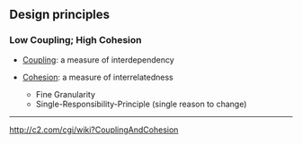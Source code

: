 ## Design principles

### Low Coupling; High Cohesion
* [Coupling][]: a measure of interdependency
* [Cohesion][]: a measure of interrelatedness

    * Fine Granularity
    * Single-Responsibility-Principle (single reason to change)


---
http://c2.com/cgi/wiki?CouplingAndCohesion




[Coupling]: http://en.wikipedia.org/wiki/Coupling_(computer_programming) "Coupling"
[Cohesion]: http://en.wikipedia.org/wiki/Cohesion_(computer_science) "Cohesion"

